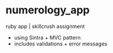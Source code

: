 # numerology_app
ruby app | skillcrush assignment

- using Sintra + MVC pattern
- includes validations + error messages

